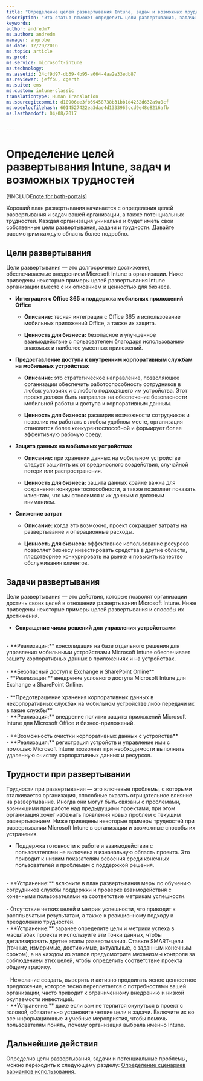 ```yaml
---
title: "Определение целей развертывания Intune, задач и возможных трудностей | Документы Майкрософт"
description: "Эта статья поможет определить цели развертывания, задачи и возможные трудности для внедрения Microsoft Intune с использованием только облачной среды."
keywords: 
author: andredm7
ms.author: andredm
manager: angrobe
ms.date: 12/20/2016
ms.topic: article
ms.prod: 
ms.service: microsoft-intune
ms.technology: 
ms.assetid: 24cf9d97-db39-4b95-a664-4aa2e33edb87
ms.reviewer: jeffbu, cgerth
ms.suite: ems
ms.custom: intune-classic
translationtype: Human Translation
ms.sourcegitcommit: d10906ee3fb69458738b31bb1d4252d632a9a0cf
ms.openlocfilehash: 6014527422ea3dae4d1333965ccd9e48e8216afb
ms.lasthandoff: 04/08/2017


---
```


# <a name="determine-intune-deployment-goals-objectives-and-challenges"></a>Определение целей развертывания Intune, задач и возможных трудностей

[!INCLUDE[note for both-portals](../includes/note-for-both-portals.md)]

Хороший план развертывания начинается с определения целей развертывания и задач вашей организации, а также потенциальных трудностей. Каждая организация уникальна и будет иметь свои собственные цели развертывания, задачи и трудности. Давайте рассмотрим каждую область более подробно.

## <a name="deployment-goals"></a>Цели развертывания

Цели развертывания — это долгосрочные достижения, обеспечиваемые внедрением Microsoft Intune в организации. Ниже приведены некоторые примеры целей развертывания Intune организации вместе с их описанием и ценностью для бизнеса.

-   **Интеграция с Office 365 и поддержка мобильных приложений Office**

    -   **Описание:** тесная интеграция с Office 365 и использование мобильных приложений Office, а также их защита.

    -   **Ценность для бизнеса:** безопасное и улучшенное взаимодействие с пользователем благодаря использованию знакомых и наиболее уместных приложений.

-   **Предоставление доступа к внутренним корпоративным службам на мобильных устройствах**

    -   **Описание:** это стратегическое направление, позволяющее организации обеспечить работоспособность сотрудников в любых условиях и с любого подходящего им устройства. Этот проект должен быть направлен на обеспечение безопасности мобильной работы и доступа к корпоративным данным.

    -   **Ценность для бизнеса:** расширив возможности сотрудников и позволив им работать в любом удобном месте, организация становится более конкурентоспособной и формирует более эффективную рабочую среду.

-   **Защита данных на мобильных устройствах**

    -   **Описание:** при хранении данных на мобильном устройстве следует защитить их от вредоносного воздействия, случайной потери или распространения.

    -   **Ценность для бизнеса:** защита данных крайне важна для сохранения конкурентоспособности, а также позволяет показать клиентам, что мы относимся к их данным с должным вниманием.

-   **Снижение затрат**

    -   **Описание:** когда это возможно, проект сокращает затраты на развертывание и операционные расходы.

    -    **Ценность для бизнеса:** эффективное использование ресурсов позволяет бизнесу инвестировать средства в другие области, плодотворнее конкурировать на рынке и повысить качество обслуживания клиентов.

## <a name="deployment-objectives"></a>Задачи развертывания

Цели развертывания — это действия, которые позволят организации достичь своих целей в отношении развертывания Microsoft Intune. Ниже приведены некоторые примеры целей развертывания и способы их достижения.

-   **Сокращение числа решений для управления устройствами**
<br>
    -   **Реализация:** консолидация на базе отдельного решения для управления мобильными устройствами Microsoft Intune обеспечивает защиту корпоративных данных в приложениях и на устройствах.
<br></br>
-   **Безопасный доступ к Exchange и SharePoint Online**
<br>
    -   **Реализация:** внедрение условного доступа Microsoft Intune для Exchange и SharePoint Online.
<br></br>
-   **Предотвращение хранения корпоративных данных в некорпоративных службах на мобильном устройстве либо передачи их в такие службы**
<br>
    -   **Реализация:** внедрение политик защиты приложений Microsoft Intune для Microsoft Office и бизнес-приложений.
<br></br>
-   **Возможность очистки корпоративных данных с устройства**
<br>
    -   **Реализация:** регистрация устройств и управление ими с помощью Microsoft Intune позволяет при необходимости выполнить удаленную очистку корпоративных данных и ресурсов.

## <a name="deployment-challenges"></a>Трудности при развертывании

Трудности при развертывания — это ключевые проблемы, с которыми сталкивается организация, способные оказать отрицательное влияние на развертывание. Иногда они могут быть связаны с проблемами, возникшими при работе над предыдущими проектами, при этом организация хочет избежать появления новых проблем с текущим развертыванием. Ниже приведены некоторые примеры трудностей при развертывании Microsoft Intune в организации и возможные способы их устранения.

-   Поддержка готовности к работе и взаимодействия с пользователями не включена в изначальную область проекта.  Это приводит к низким показателям освоения среди конечных пользователей и проблемам с поддержкой решения.
<br>
    -   **Устранение:** включите в план развертывания меры по обучению сотрудников службы поддержки и проверке взаимодействия с конечными пользователями на соответствие метрикам успешности.
<br></br>
-   Отсутствие четких целей и метрик успешности, что приводит к расплывчатым результатам, а также к реакционному подходу к преодолению трудностей.
<br>
    -   **Устранение:** заранее определите цели и метрики успеха в масштабах проекта и используйте эти точки данных, чтобы детализировать другие этапы развертывания. Ставьте SMART-цели (точные, измеримые, достижимые, актуальные, с заданным конечным сроком), а на каждом из этапов предусмотрите механизмы контроля за соблюдением этих целей, чтобы определить соответствие проекта общему графику.
<br></br>
-   Нежелание создать, выверить и активно продвигать ясное ценностное предложение, которое тесно переплетается с потребностями вашей организации, часто приводит к ограниченному внедрению и низкой окупаемости инвестиций.
<br>
    -   **Устранение:** даже если вам не терпится окунуться в проект с головой, обязательно установите четкие цели и задачи. Включите их во все информационные и учебные мероприятия, чтобы помочь пользователям понять, почему организация выбрала именно Intune.

## <a name="next-steps"></a>Дальнейшие действия

Определив цели развертывания, задачи и потенциальные проблемы, можно переходить к следующему разделу: [Определение сценариев вариантов использования](section-2-identify-use-case-scenarios.md).

